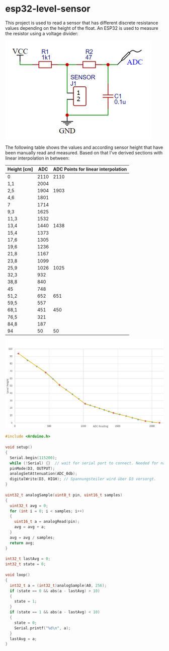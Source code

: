 # esp32-level-sensor

This project is used to read a sensor that has different discrete resistance values depending on the height of the float. An ESP32 is used to measure the resistor using a voltage divider:

![voltage divider](doc/images/2021-10-14-10-05-25.png)

The following table shows the values and according sensor height that have been manually read and measured. Based on that I've derived sections with linear interpolation in between:

| Height [cm] | ADC  | ADC Points for linear interpolation |
| ----------- | ---- | ----------------------------------- |
| 0           | 2110 | 2110                                |
| 1,1         | 2004 |                                     |
| 2,5         | 1904 | 1903                                |
| 4,6         | 1801 |                                     |
| 7           | 1714 |                                     |
| 9,3         | 1625 |                                     |
| 11,3        | 1532 |                                     |
| 13,4        | 1440 | 1438                                |
| 15,4        | 1373 |                                     |
| 17,6        | 1305 |                                     |
| 19,6        | 1236 |                                     |
| 21,8        | 1167 |                                     |
| 23,8        | 1099 |                                     |
| 25,9        | 1026 | 1025                                |
| 32,3        | 932  |                                     |
| 38,8        | 840  |                                     |
| 45          | 748  |                                     |
| 51,2        | 652  | 651                                 |
| 59,5        | 557  |                                     |
| 68,1        | 451  | 450                                 |
| 76,5        | 321  |                                     |
| 84,8        | 187  |                                     |
| 94          | 50   | 50                                  |

![sensor readings](doc/images/2021-10-14-07-47-35.png)

```C++
#include <Arduino.h>

void setup()
{
  Serial.begin(115200);
  while (!Serial) {}  // wait for serial port to connect. Needed for native USB
  pinMode(D3, OUTPUT);
  analogSetAttenuation(ADC_0db);
  digitalWrite(D3, HIGH); // Spannungsteiler wird über D3 versorgt.
}

uint32_t analogSample(uint8_t pin, uint16_t samples)
{
  uint32_t avg = 0;
  for (int i = 0; i < samples; i++)
  {
    uint16_t a = analogRead(pin);
    avg = avg + a;
  }
  avg = avg / samples;
  return avg;
}

int32_t lastAvg = 0;
int32_t state = 0;

void loop()
{
  int32_t a = (int32_t)analogSample(A0, 256);
  if (state == 0 && abs(a - lastAvg) > 10)
  {
    state = 1;
  }
  if (state == 1 && abs(a - lastAvg) < 10)
  {
    state = 0;
    Serial.printf("%d\n", a);
  }
  lastAvg = a;
}
```
